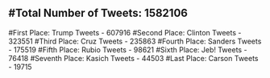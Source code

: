 #Total Number of Tweets: 1582106 
---
#First Place: Trump Tweets - 607916
#Second Place: Clinton Tweets - 323551
#Third Place: Cruz Tweets - 235863
#Fourth Place: Sanders Tweets - 175519
#Fifth Place: Rubio Tweets - 98621
#Sixth Place: Jeb! Tweets - 76418
#Seventh Place: Kasich Tweets - 44503
#Last Place: Carson Tweets - 19715
